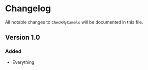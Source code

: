 # Changelog

All notable changes to `CheckMyCamels` will be documented in this file.

## Version 1.0

### Added
- Everything

